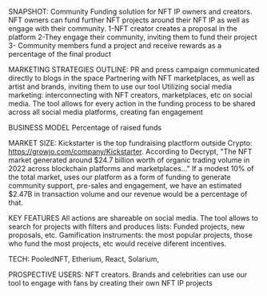 SNAPSHOT: 
Community Funding solution for NFT IP owners and creators. 
NFT owners can fund further NFT projects around their NFT IP as well as engage with their community.
1-NFT creator creates a proposal in the platform
2-They engage their community, inviting them to fund their project
3- Community members fund a project and receive rewards as a percentage of the final product

MARKETING STRATEGIES OUTLINE: 
PR and press campaign communicated directly to blogs in the space
Partnering with NFT marketplaces, as well as artist and brands, inviting them to use our tool 
Utilizing social media marketing: interconnecting with NFT creators, marketplaces, etc on social media. The tool allows for every action in the funding process to be shared across all social media platforms, creating fan engagement

BUSINESS MODEL
Percentage of raised funds

MARKET SIZE: Kickstarter is the top fundraising plactform outside Crypto: https://growjo.com/company/Kickstarter. According to Decrypt, "The NFT market generated around $24.7 billion worth of organic trading volume in 2022 across blockchain platforms and marketplaces..." If a modest 10% of the total market, uses our platform as a form of funding to generate community support, pre-sales and engagement, we have an estimated $2.47B in transaction volume and our revenue would be a percentage of that.

KEY FEATURES
All actions are shareable on social media. 
The tool allows to search for projects with filters and produces lists: Funded projects, new proposals, etc.
Gamification instruments: the most popular projects, those who fund the most projects, etc would receive diferent incentives.

TECH: 
PooledNFT, Etherium, React, Solarium, 

PROSPECTIVE USERS: 
NFT creators. 
Brands and celebrities can use our tool to engage with fans by creating their own NFT IP projects
